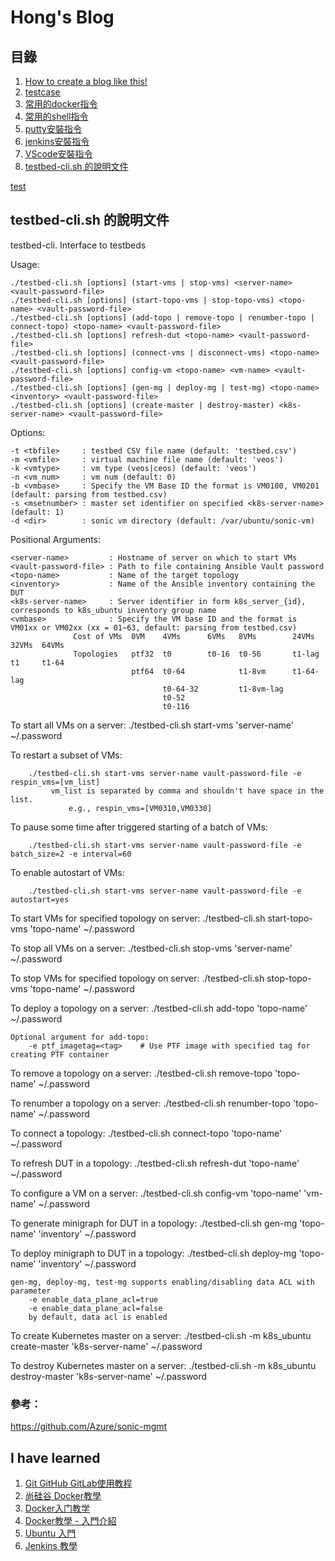 #  Hong's Blog

## 目錄
       
   1. [How to create a blog like this!](https://jian-hong-wu.github.io/blog/createblog/)
   2. [testcase](https://jian-hong-wu.github.io/blog/testcase/)
   3. [常用的docker指令](https://jian-hong-wu.github.io/blog/docker/)
   4. [常用的shell指令](https://jian-hong-wu.github.io/blog/shell/)
   5. [putty安裝指令](https://jian-hong-wu.github.io/blog/putty/)
   6. [jenkins安裝指令](https://jian-hong-wu.github.io/blog/jenkins/)
   7. [VScode安裝指令](https://jian-hong-wu.github.io/blog/VScode/)
   8. [testbed-cli.sh 的說明文件](https://jian-hong-wu.github.io/blog/testbed-cli/)

[test](https://jian-hong-wu.github.io/blog/index.md#參考)

## testbed-cli.sh 的說明文件

   testbed-cli. Interface to testbeds

Usage:

    ./testbed-cli.sh [options] (start-vms | stop-vms) <server-name> <vault-password-file>    
    ./testbed-cli.sh [options] (start-topo-vms | stop-topo-vms) <topo-name> <vault-password-file>    
    ./testbed-cli.sh [options] (add-topo | remove-topo | renumber-topo | connect-topo) <topo-name> <vault-password-file>    
    ./testbed-cli.sh [options] refresh-dut <topo-name> <vault-password-file>    
    ./testbed-cli.sh [options] (connect-vms | disconnect-vms) <topo-name> <vault-password-file>    
    ./testbed-cli.sh [options] config-vm <topo-name> <vm-name> <vault-password-file>    
    ./testbed-cli.sh [options] (gen-mg | deploy-mg | test-mg) <topo-name> <inventory> <vault-password-file>    
    ./testbed-cli.sh [options] (create-master | destroy-master) <k8s-server-name> <vault-password-file>

Options:

    -t <tbfile>     : testbed CSV file name (default: 'testbed.csv')    
    -m <vmfile>     : virtual machine file name (default: 'veos')    
    -k <vmtype>     : vm type (veos|ceos) (default: 'veos')    
    -n <vm_num>     : vm num (default: 0)    
    -b <vmbase>     : Specify the VM Base ID the format is VM0100, VM0201 (default: parsing from testbed.csv)    
    -s <msetnumber> : master set identifier on specified <k8s-server-name> (default: 1)    
    -d <dir>        : sonic vm directory (default: /var/ubuntu/sonic-vm)
    
Positional Arguments:

    <server-name>         : Hostname of server on which to start VMs    
    <vault-password-file> : Path to file containing Ansible Vault password    
    <topo-name>           : Name of the target topology    
    <inventory>           : Name of the Ansible inventory containing the DUT    
    <k8s-server-name>     : Server identifier in form k8s_server_{id}, corresponds to k8s_ubuntu inventory group name    
    <vmbase>              : Specify the VM base ID and the format is VM01xx or VM02xx (xx = 01~63, default: parsing from testbed.csv)    
                  Cost of VMs  0VM    4VMs      6VMs   8VMs        24VMs      32VMs  64VMs                  
                  Topologies   ptf32  t0        t0-16  t0-56       t1-lag     t1     t1-64                  
                               ptf64  t0-64            t1-8vm      t1-64-lag                               
                                      t0-64-32         t1-8vm-lag                                      
                                      t0-52                                      
                                      t0-116

To start all VMs on a server: ./testbed-cli.sh start-vms 'server-name' ~/.password

To restart a subset of VMs:

        ./testbed-cli.sh start-vms server-name vault-password-file -e respin_vms=[vm_list]        
             vm_list is separated by comma and shouldn't have space in the list.             
                 e.g., respin_vms=[VM0310,VM0330]
                 
To pause some time after triggered starting of a batch of VMs:

        ./testbed-cli.sh start-vms server-name vault-password-file -e batch_size=2 -e interval=60
        
To enable autostart of VMs:

        ./testbed-cli.sh start-vms server-name vault-password-file -e autostart=yes
        
To start VMs for specified topology on server: ./testbed-cli.sh start-topo-vms 'topo-name' ~/.password

To stop all VMs on a server:  ./testbed-cli.sh stop-vms 'server-name' ~/.password

To stop VMs for specified topology on server: ./testbed-cli.sh stop-topo-vms 'topo-name' ~/.password

To deploy a topology on a server: ./testbed-cli.sh add-topo 'topo-name' ~/.password

    Optional argument for add-topo:    
        -e ptf_imagetag=<tag>    # Use PTF image with specified tag for creating PTF container
        
To remove a topology on a server: ./testbed-cli.sh remove-topo 'topo-name' ~/.password

To renumber a topology on a server: ./testbed-cli.sh renumber-topo 'topo-name' ~/.password

To connect a topology: ./testbed-cli.sh connect-topo 'topo-name' ~/.password

To refresh DUT in a topology: ./testbed-cli.sh refresh-dut 'topo-name' ~/.password

To configure a VM on a server: ./testbed-cli.sh config-vm 'topo-name' 'vm-name' ~/.password

To generate minigraph for DUT in a topology: ./testbed-cli.sh gen-mg 'topo-name' 'inventory' ~/.password

To deploy minigraph to DUT in a topology: ./testbed-cli.sh deploy-mg 'topo-name' 'inventory' ~/.password

    gen-mg, deploy-mg, test-mg supports enabling/disabling data ACL with parameter    
        -e enable_data_plane_acl=true        
        -e enable_data_plane_acl=false        
        by default, data acl is enabled
        
To create Kubernetes master on a server: ./testbed-cli.sh -m k8s_ubuntu create-master 'k8s-server-name'  ~/.password

To destroy Kubernetes master on a server: ./testbed-cli.sh -m k8s_ubuntu destroy-master 'k8s-server-name' ~/.password

### 參考：

https://github.com/Azure/sonic-mgmt

## I have learned 
   1. [Git GitHub GitLab使用教程](https://www.youtube.com/watch?v=usgghEA_BEk&list=PL5eFspCU9xDe4Gz0LotCdRg5V68AD3icH&index=1)
   2. [尚硅谷 Docker教學](https://www.youtube.com/watch?v=37b3cWIIxUg&list=PLmOn9nNkQxJFX0YVLDw5EMUL-4cVzXL33&index=1)
   3. [Docker入门教学](https://www.youtube.com/watch?v=bumV64OfLCs&list=PLliocbKHJNwubNT2oK-xlB1GXTXuLFb0I)
   4. [Docker教學 - 入門介紹](https://www.youtube.com/watch?v=pa1Zao1Hy2c&list=PLVVMQF8vWNCJnlO0Y34AE_1AgCapldp38)
   5. [Ubuntu 入門](https://www.youtube.com/watch?v=u6-IMozWQG0&list=PLkmkNssEXKuxfpeezLrnmHsUoJRJzWVui&index=1)
   6. [Jenkins 教學](https://www.youtube.com/watch?v=SbMabIXQd_A&list=PLmOn9nNkQxJE_3wrOfHdL1dWRY6CCHBnh)

